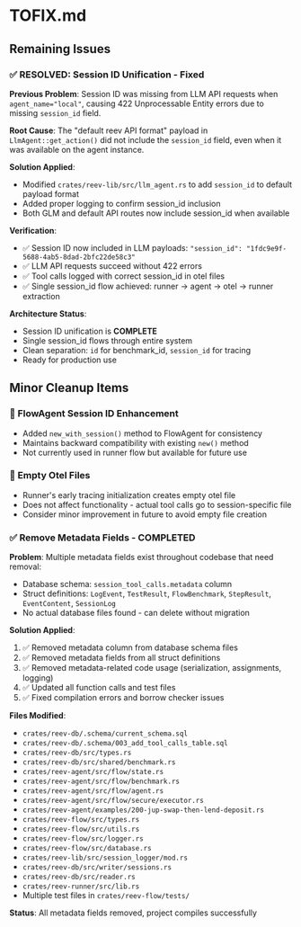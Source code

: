 # TOFIX.md

## Remaining Issues

### ✅ RESOLVED: Session ID Unification - Fixed

**Previous Problem**: 
Session ID was missing from LLM API requests when `agent_name="local"`, causing 422 Unprocessable Entity errors due to missing `session_id` field.

**Root Cause**: 
The "default reev API format" payload in `LlmAgent::get_action()` did not include the `session_id` field, even when it was available on the agent instance.

**Solution Applied**:
- Modified `crates/reev-lib/src/llm_agent.rs` to add `session_id` to default payload format
- Added proper logging to confirm session_id inclusion
- Both GLM and default API routes now include session_id when available

**Verification**:
- ✅ Session ID now included in LLM payloads: `"session_id": "1fdc9e9f-5688-4ab5-8dad-2bfc22de58c3"`
- ✅ LLM API requests succeed without 422 errors
- ✅ Tool calls logged with correct session_id in otel files
- ✅ Single session_id flow achieved: runner → agent → otel → runner extraction

**Architecture Status**: 
- Session ID unification is **COMPLETE**
- Single session_id flows through entire system
- Clean separation: `id` for benchmark_id, `session_id` for tracing
- Ready for production use

## Minor Cleanup Items

### 📝 FlowAgent Session ID Enhancement
- Added `new_with_session()` method to FlowAgent for consistency
- Maintains backward compatibility with existing `new()` method
- Not currently used in runner flow but available for future use

### 📝 Empty Otel Files 
- Runner's early tracing initialization creates empty otel file
- Does not affect functionality - actual tool calls go to session-specific file
- Consider minor improvement in future to avoid empty file creation

### ✅ Remove Metadata Fields - COMPLETED
**Problem**: Multiple metadata fields exist throughout codebase that need removal:
- Database schema: `session_tool_calls.metadata` column
- Struct definitions: `LogEvent`, `TestResult`, `FlowBenchmark`, `StepResult`, `EventContent`, `SessionLog`
- No actual database files found - can delete without migration

**Solution Applied**:
1. ✅ Removed metadata column from database schema files
2. ✅ Removed metadata fields from all struct definitions
3. ✅ Removed metadata-related code usage (serialization, assignments, logging)
4. ✅ Updated all function calls and test files
5. ✅ Fixed compilation errors and borrow checker issues

**Files Modified**:
- `crates/reev-db/.schema/current_schema.sql`
- `crates/reev-db/.schema/003_add_tool_calls_table.sql`
- `crates/reev-db/src/types.rs`
- `crates/reev-db/src/shared/benchmark.rs`
- `crates/reev-agent/src/flow/state.rs`
- `crates/reev-agent/src/flow/benchmark.rs`
- `crates/reev-agent/src/flow/agent.rs`
- `crates/reev-agent/src/flow/secure/executor.rs`
- `crates/reev-agent/examples/200-jup-swap-then-lend-deposit.rs`
- `crates/reev-flow/src/types.rs`
- `crates/reev-flow/src/utils.rs`
- `crates/reev-flow/src/logger.rs`
- `crates/reev-flow/src/database.rs`
- `crates/reev-lib/src/session_logger/mod.rs`
- `crates/reev-db/src/writer/sessions.rs`
- `crates/reev-db/src/reader.rs`
- `crates/reev-runner/src/lib.rs`
- Multiple test files in `crates/reev-flow/tests/`

**Status**: All metadata fields removed, project compiles successfully